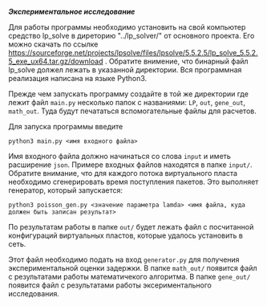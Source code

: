 ***Экспериментальное исследование***

Для работы программы необходимо установить на свой компьютер средство lp_solve в диреторию "../lp_solver/" от основного проекта. Его можно скачать по ссылке https://sourceforge.net/projects/lpsolve/files/lpsolve/5.5.2.5/lp_solve_5.5.2.5_exe_ux64.tar.gz/download . Обратите внимение, что бинарный файл lp_solve должел лежать в указанной директории.
Вся программная реализация написана на языке Python3.

Прежде чем запускать программу создайте в той же директории где лежит файл `main.py` несколько папок с названиями: `LP`, `out`, `gene_out`, `math_out`. Туда будут печататься вспомогательные файлы для расчетов.

Для запуска программы введите 
```
python3 main.py <имя входного файла>
```
Имя входного файла должно начинаться со слова `input` и иметь расширение `json`.
Примере входных файлов находятся в папке `input/`.
Обратите внимание, что для каждого потока виртуального пласта необходимо сгенерировать время поступления пакетов.
Это выполняет генератор, который запускается: 
```
python3 poisson_gen.py <значение параметра lamda> <имя файла, куда должен быть записан результат>
```
По результатам работы в папке `out/` будет лежать файл с посчитанной конфигураций виртуальных пластов, которые удалось установить в сеть. 

Этот файл необходимо подать на вход `generator.py` для получения экспериментальной оценки задержки.
В папке `math_out/` появится файл с результатами работы математичекого алгоритма.
В папке `gene_out/` появится файл с результатами работы эксериментального исследования.
